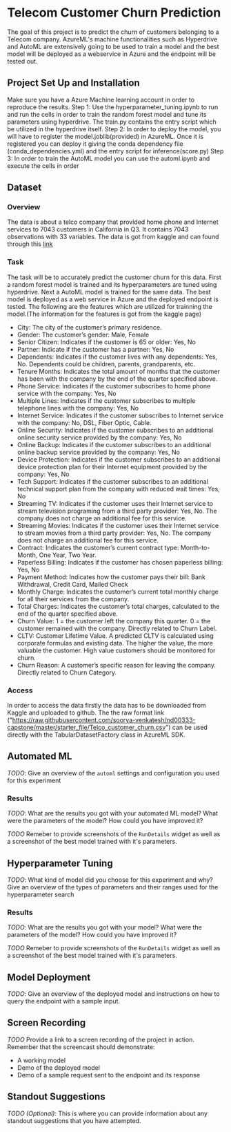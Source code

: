 
# Telecom Customer Churn Prediction

The goal of this project is to predict the churn of customers belonging to a Telecom company. AzureML's machine functionalities such as Hyperdrive and AutoML are extensively going to be used to train a model and the best model will be deployed as a webservice in Azure and the endpoint will be tested out. 

## Project Set Up and Installation
Make sure you have a Azure Machine learning account in order to reproduce the results.
Step 1: Use the hyperparameter_tuning.ipynb to run and run the cells in order to train the random forest model and tune its parameters using hyperdrive. The train.py contains the entry script which be utilized in the hyperdrive itself.
Step 2: In order to deploy the model, you will have to register the model.joblib(provided) in AzureML. Once it is registered you can deploy it giving the conda dependency file (conda_dependencies.yml) and the entry script for inference(score.py)
Step 3: In order to train the AutoML model you can use the automl.ipynb and execute the cells in order     


## Dataset

### Overview
The data is about a telco company that provided home phone and Internet services to 7043 customers in California in Q3. It contains 7043 observations with 33 variables. The data is got from kaggle and can found through this [link](https://www.kaggle.com/yeanzc/telco-customer-churn-ibm-dataset)

### Task
The task will be to accurately predict the customer churn for this data. First a random forest model is trained and its hyperparameters are tuned using hyperdrive. Next a AutoML model is trained for the same data. The best model is deployed as a web service in Azure and the deployed endpoint is tested. The following are the features which are utilized for trainning the model.(The information for the features is got from the kaggle page)
- City: The city of the customer’s primary residence.
- Gender: The customer’s gender: Male, Female
- Senior Citizen: Indicates if the customer is 65 or older: Yes, No
- Partner: Indicate if the customer has a partner: Yes, No
- Dependents: Indicates if the customer lives with any dependents: Yes, No. Dependents could be children, parents, grandparents, etc.
- Tenure Months: Indicates the total amount of months that the customer has been with the company by the end of the quarter specified above.
- Phone Service: Indicates if the customer subscribes to home phone service with the company: Yes, No
- Multiple Lines: Indicates if the customer subscribes to multiple telephone lines with the company: Yes, No
- Internet Service: Indicates if the customer subscribes to Internet service with the company: No, DSL, Fiber Optic, Cable.
- Online Security: Indicates if the customer subscribes to an additional online security service provided by the company: Yes, No
- Online Backup: Indicates if the customer subscribes to an additional online backup service provided by the company: Yes, No
- Device Protection: Indicates if the customer subscribes to an additional device protection plan for their Internet equipment provided by the company: Yes, No
- Tech Support: Indicates if the customer subscribes to an additional technical support plan from the company with reduced wait times: Yes, No
- Streaming TV: Indicates if the customer uses their Internet service to stream television programing from a third party provider: Yes, No. The company does not charge an additional fee for this service.
- Streaming Movies: Indicates if the customer uses their Internet service to stream movies from a third party provider: Yes, No. The company does not charge an additional fee for this service.
- Contract: Indicates the customer’s current contract type: Month-to-Month, One Year, Two Year.
- Paperless Billing: Indicates if the customer has chosen paperless billing: Yes, No
- Payment Method: Indicates how the customer pays their bill: Bank Withdrawal, Credit Card, Mailed Check
- Monthly Charge: Indicates the customer’s current total monthly charge for all their services from the company.
- Total Charges: Indicates the customer’s total charges, calculated to the end of the quarter specified above.
- Churn Value: 1 = the customer left the company this quarter. 0 = the customer remained with the company. Directly related to Churn Label.
- CLTV: Customer Lifetime Value. A predicted CLTV is calculated using corporate formulas and existing data. The higher the value, the more valuable the customer. High value customers should be monitored for churn.
- Churn Reason: A customer’s specific reason for leaving the company. Directly related to Churn Category.

### Access
In order to access the data firstly the data has to be downloaded from Kaggle and uploaded to github. The the raw format link ("https://raw.githubusercontent.com/soorya-venkatesh/nd00333-capstone/master/starter_file/Telco_customer_churn.csv") can be used directly with the TabularDatasetFactory class in AzureML SDK.

## Automated ML
*TODO*: Give an overview of the `automl` settings and configuration you used for this experiment

### Results
*TODO*: What are the results you got with your automated ML model? What were the parameters of the model? How could you have improved it?

*TODO* Remeber to provide screenshots of the `RunDetails` widget as well as a screenshot of the best model trained with it's parameters.

## Hyperparameter Tuning
*TODO*: What kind of model did you choose for this experiment and why? Give an overview of the types of parameters and their ranges used for the hyperparameter search


### Results
*TODO*: What are the results you got with your model? What were the parameters of the model? How could you have improved it?

*TODO* Remeber to provide screenshots of the `RunDetails` widget as well as a screenshot of the best model trained with it's parameters.

## Model Deployment
*TODO*: Give an overview of the deployed model and instructions on how to query the endpoint with a sample input.

## Screen Recording
*TODO* Provide a link to a screen recording of the project in action. Remember that the screencast should demonstrate:
- A working model
- Demo of the deployed  model
- Demo of a sample request sent to the endpoint and its response

## Standout Suggestions
*TODO (Optional):* This is where you can provide information about any standout suggestions that you have attempted.
